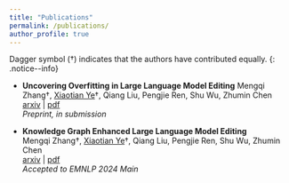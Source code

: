 ```yaml
---
title: "Publications"
permalink: /publications/
author_profile: true
---
```


Dagger symbol (†) indicates that the authors have contributed equally. 
{: .notice--info}

- **Uncovering Overfitting in Large Language Model Editing**
	Mengqi Zhang†, <u>Xiaotian Ye</u>†, Qiang Liu, Pengjie Ren, Shu Wu, Zhumin Chen  
	[arxiv](https://arxiv.org/abs/2410.07819) | [pdf](/files/papers/EVOKE.pdf)  
	*Preprint, in submission*

- **Knowledge Graph Enhanced Large Language Model Editing**  
	Mengqi Zhang†, <u>Xiaotian Ye</u>†, Qiang Liu, Pengjie Ren, Shu Wu, Zhumin Chen  
	[arxiv](https://arxiv.org/abs/2402.13593) | [pdf](/files/papers/GLAME.pdf)  
	*Accepted to EMNLP 2024 Main*  
	
	
